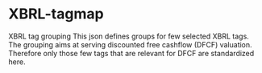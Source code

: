 # XBRL-tagmap
XBRL tag grouping
This json defines groups for few selected XBRL tags.
The grouping aims at serving discounted free cashflow (DFCF) valuation. Therefore only those few tags that are relevant for DFCF are standardized here.

